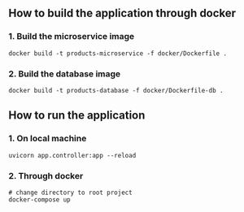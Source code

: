 ## How to build the application through docker
### 1. Build the microservice image
```
docker build -t products-microservice -f docker/Dockerfile .
```
### 2. Build the database image
```
docker build -t products-database -f docker/Dockerfile-db .
```

## How to run the application
### 1. On local machine
```
uvicorn app.controller:app --reload
```
### 2. Through docker
```
# change directory to root project
docker-compose up
```